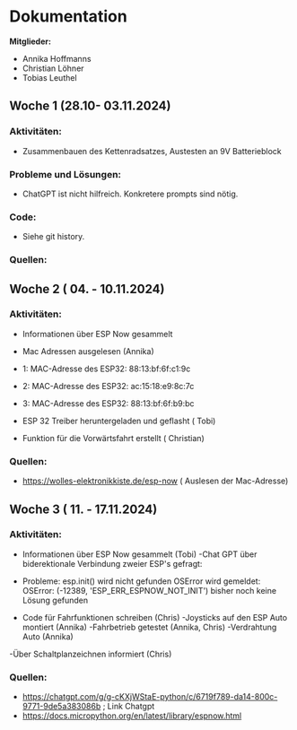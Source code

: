 # Dokumentation <TEAMNAME>

**Mitglieder:**
- Annika Hoffmanns
- Christian Löhner
- Tobias Leuthel

## Woche 1 (28.10- 03.11.2024)

### Aktivitäten:
- Zusammenbauen des Kettenradsatzes, Austesten an 9V Batterieblock

### Probleme und Lösungen:
- ChatGPT ist nicht hilfreich. Konkretere prompts sind nötig.

### Code:
- Siehe git history.

### Quellen:



## Woche 2 ( 04. - 10.11.2024)

### Aktivitäten:
- Informationen über ESP Now gesammelt
 - Mac Adressen ausgelesen (Annika) 
-   1: MAC-Adresse des ESP32: 88:13:bf:6f:c1:9c
-   2: MAC-Adresse des ESP32: ac:15:18:e9:8c:7c
-   3: MAC-Adresse des ESP32: 88:13:bf:6f:b9:bc

 - ESP 32 Treiber heruntergeladen und geflasht ( Tobi) 
 - Funktion für die Vorwärtsfahrt erstellt ( Christian) 


### Quellen:
 - https://wolles-elektronikkiste.de/esp-now    ( Auslesen der Mac-Adresse) 




## Woche 3 ( 11. - 17.11.2024)

### Aktivitäten:
- Informationen über ESP Now gesammelt (Tobi)
 -Chat GPT über biderektionale Verbindung zweier ESP's gefragt:
 - Probleme: esp.init() wird nicht gefunden
             OSError wird gemeldet: OSError: (-12389, 'ESP_ERR_ESPNOW_NOT_INIT')
             bisher noch keine Lösung gefunden

- Code für Fahrfunktionen schreiben (Chris)
 -Joysticks auf den ESP Auto montiert (Annika)
 -Fahrbetrieb getestet (Annika, Chris)
 -Verdrahtung Auto (Annika)
 
-Über Schaltplanzeichnen informiert (Chris)


### Quellen:
 - https://chatgpt.com/g/g-cKXjWStaE-python/c/6719f789-da14-800c-9771-9de5a383086b ; Link Chatgpt
 - https://docs.micropython.org/en/latest/library/espnow.html
